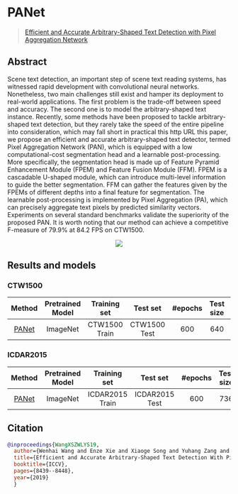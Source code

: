 # PANet

> [Efficient and Accurate Arbitrary-Shaped Text Detection with Pixel Aggregation Network](https://arxiv.org/abs/1908.05900)

<!-- [ALGORITHM] -->

## Abstract

Scene text detection, an important step of scene text reading systems, has witnessed rapid development with convolutional neural networks. Nonetheless, two main challenges still exist and hamper its deployment to real-world applications. The first problem is the trade-off between speed and accuracy. The second one is to model the arbitrary-shaped text instance. Recently, some methods have been proposed to tackle arbitrary-shaped text detection, but they rarely take the speed of the entire pipeline into consideration, which may fall short in practical this http URL this paper, we propose an efficient and accurate arbitrary-shaped text detector, termed Pixel Aggregation Network (PAN), which is equipped with a low computational-cost segmentation head and a learnable post-processing. More specifically, the segmentation head is made up of Feature Pyramid Enhancement Module (FPEM) and Feature Fusion Module (FFM). FPEM is a cascadable U-shaped module, which can introduce multi-level information to guide the better segmentation. FFM can gather the features given by the FPEMs of different depths into a final feature for segmentation. The learnable post-processing is implemented by Pixel Aggregation (PA), which can precisely aggregate text pixels by predicted similarity vectors. Experiments on several standard benchmarks validate the superiority of the proposed PAN. It is worth noting that our method can achieve a competitive F-measure of 79.9% at 84.2 FPS on CTW1500.

<div align=center>
<img src="https://user-images.githubusercontent.com/22607038/142795741-0e1ea962-1596-47c2-8671-27bbe87d0df8.png"/>
</div>

## Results and models

### CTW1500

|                            Method                            | Pretrained Model | Training set  |   Test set   | #epochs | Test size | Precision | Recall | Hmean  |                            Download                            |
| :----------------------------------------------------------: | :--------------: | :-----------: | :----------: | :-----: | :-------: | :-------: | :----: | :----: | :------------------------------------------------------------: |
| [PANet](/configs/textdet/panet/panet_resnet18_fpem-ffm_600e_ctw1500.py) |     ImageNet     | CTW1500 Train | CTW1500 Test |   600   |    640    |  0.8208   | 0.7376 | 0.7770 | [model](https://download.openmmlab.com/mmocr/textdet/panet/panet_resnet18_fpem-ffm_600e_ctw1500/panet_resnet18_fpem-ffm_600e_ctw1500_20220826_144818-980f32d0.pth) \| [log](https://download.openmmlab.com/mmocr/textdet/panet/panet_resnet18_fpem-ffm_600e_ctw1500/20220826_144818.log) |

### ICDAR2015

|                           Method                           | Pretrained Model |  Training set   |    Test set    | #epochs | Test size | Precision | Recall | Hmean  |                           Download                           |
| :--------------------------------------------------------: | :--------------: | :-------------: | :------------: | :-----: | :-------: | :-------: | :----: | :----: | :----------------------------------------------------------: |
| [PANet](/configs/textdet/panet/panet_resnet18_fpem-ffm_600e_icdar2015.py) |     ImageNet     | ICDAR2015 Train | ICDAR2015 Test |   600   |    736    |  0.8455   | 0.7323 | 0.7848 | [model](https://download.openmmlab.com/mmocr/textdet/panet/panet_resnet18_fpem-ffm_600e_icdar2015/panet_resnet18_fpem-ffm_600e_icdar2015_20220826_144817-be2acdb4.pth) \| [log](https://download.openmmlab.com/mmocr/textdet/panet/panet_resnet18_fpem-ffm_600e_icdar2015/20220826_144817.log) |

## Citation

```bibtex
@inproceedings{WangXSZWLYS19,
  author={Wenhai Wang and Enze Xie and Xiaoge Song and Yuhang Zang and Wenjia Wang and Tong Lu and Gang Yu and Chunhua Shen},
  title={Efficient and Accurate Arbitrary-Shaped Text Detection With Pixel Aggregation Network},
  booktitle={ICCV},
  pages={8439--8448},
  year={2019}
  }
```
